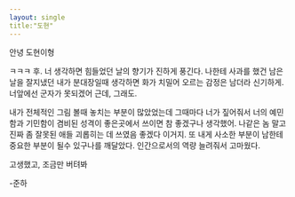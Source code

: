 ```yaml
---
layout: single
title:"도현"
---
```

안녕 도현이형

ㅋㅋㅋ 후. 너 생각하면 힘들었던 날의 향기가 진하게 풍긴다.  나한테 사과를 했건 남은 날을 잘지냈던 내가 분대장일때 생각하면 화가 치밀어 오르는 감정은 남더라 신기하게. 너앞에선 군자가 못되겠어 근데, 그래도.

내가 전체적인 그림 볼때 놓치는 부분이 많았었는데 그때마다 너가 짚어줘서 너의 예민함과 기민함이 겸비된 성격이 좋은곳에서 쓰이면 참 좋겠구나 생각했어. 나같은 놈 말고 진짜 좀 잘못된 애들 괴롭히는 데 쓰였음 좋겠다 이거지. 또 내게 사소한 부분이 남한테 중요한 부분이 될수 있구나를 깨달았다. 인간으로서의 역량 늘려줘서 고마웠다.

고생했고, 조금만 버텨봐

-준하
